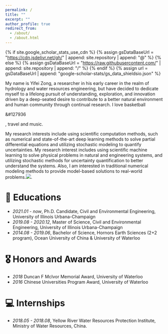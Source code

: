 ```yaml
---
permalink: /
title: ""
excerpt: ""
author_profile: true
redirect_from: 
  - /about/
  - /about.html
---
```


{% if site.google_scholar_stats_use_cdn %}
{% assign gsDataBaseUrl = "https://cdn.jsdelivr.net/gh/" | append: site.repository | append: "@" %}
{% else %}
{% assign gsDataBaseUrl = "https://raw.githubusercontent.com/" | append: site.repository | append: "/" %}
{% endif %}
{% assign url = gsDataBaseUrl | append: "google-scholar-stats/gs_data_shieldsio.json" %}

<span class='anchor' id='about-me'></span>

My name is Yifei Zong, a researcher in his early career in the realm of hydrology and water resources engineering, but have decided to dedicate myself to a lifelong pursuit of understanding, exploration, and innovation driven by a deep-seated desire to contribute to a better natural environment and human community through continual research. I love basketball <p>&#127936</p>, travel and music.

My research interests include using scientific computation methods, such as numerical and state-of-the-art deep learning methods to solve partial differential equations and utilizing stochastic modeling to quantify uncertainties. 
My research interest includes using scientific machine learning to solve physical problems in natural and engineering systems, and utilizing stochastic methods for uncertainty quantification to better understand the systems. Also, I am interested in traditional numerical modeling methods to provide model-based solutions to real-world problems.<a href='https://scholar.google.com/citations?user=-tNRjooAAAAJ'><img src="https://img.shields.io/endpoint?url={{ url | url_encode }}&logo=Google%20Scholar&labelColor=f6f6f6&color=9cf&style=flat&label=citations"></a>.

# 📖 Educations
- *2021.01 - now*, Ph.D. Candidate, Civil and Environmental Engineering, University of Illinois Urbana-Champaign
- *2019.08 - 2020.12*, Master of Science, Civil and Environmental Engineering, University of Illinois Urbana-Champaign
- *2014.08 - 2019.06*, Bachelor of Science, Hornors Earth Sciences (2+2 program), Ocean University of China & University of Waterloo

# 🎖 Honors and Awards
- *2018* Duncan F McIvor Memorial Award, University of Waterloo
- *2016* Chinese Universities Program Award, University of Waterloo

# 💻 Internships
- *2018.05 - 2018.08*, Yellow River Water Resources Protection Institute, Ministry of Water Resources, China.
